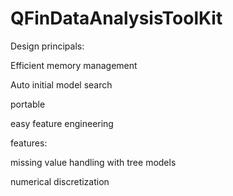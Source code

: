 # QFinDataAnalysisToolKit
Design principals:

Efficient memory management

Auto initial model search

portable

easy feature engineering


features:

missing value handling with tree models

numerical discretization